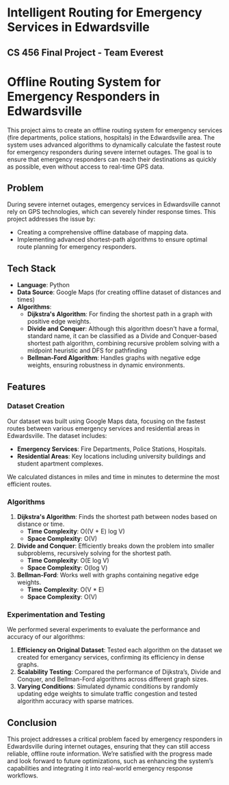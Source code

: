 # Intelligent Routing for Emergency Services in Edwardsville
## CS 456 Final Project - Team Everest

# Offline Routing System for Emergency Responders in Edwardsville

This project aims to create an offline routing system for emergency services (fire departments, police stations, hospitals) in the Edwardsville area. The system uses advanced algorithms to dynamically calculate the fastest route for emergency responders during severe internet outages. The goal is to ensure that emergency responders can reach their destinations as quickly as possible, even without access to real-time GPS data.

## Problem

During severe internet outages, emergency services in Edwardsville cannot rely on GPS technologies, which can severely hinder response times. This project addresses the issue by:

- Creating a comprehensive offline database of mapping data.
- Implementing advanced shortest-path algorithms to ensure optimal route planning for emergency responders.

## Tech Stack

- **Language**: Python
- **Data Source**: Google Maps (for creating offline dataset of distances and times)
- **Algorithms**:
  - **Dijkstra's Algorithm**: For finding the shortest path in a graph with positive edge weights.
  - **Divide and Conquer**: Although this algorithm doesn't have a formal, standard name, it can be classified as a Divide and Conquer-based shortest path algorithm, combining recursive problem solving with a midpoint heuristic and DFS for pathfinding
  - **Bellman-Ford Algorithm**: Handles graphs with negative edge weights, ensuring robustness in dynamic environments.

## Features

### Dataset Creation
Our dataset was built using Google Maps data, focusing on the fastest routes between various emergency services and residential areas in Edwardsville. The dataset includes:

- **Emergency Services**: Fire Departments, Police Stations, Hospitals.
- **Residential Areas**: Key locations including university buildings and student apartment complexes.

We calculated distances in miles and time in minutes to determine the most efficient routes.

### Algorithms
1. **Dijkstra's Algorithm**: Finds the shortest path between nodes based on distance or time.
   - **Time Complexity**: O((V + E) log V)
   - **Space Complexity**: O(V)
2. **Divide and Conquer**: Efficiently breaks down the problem into smaller subproblems, recursively solving for the shortest path.
   - **Time Complexity**: O(E log V)
   - **Space Complexity**: O(log V)
3. **Bellman-Ford**: Works well with graphs containing negative edge weights.
   - **Time Complexity**: O(V * E)
   - **Space Complexity**: O(V)

### Experimentation and Testing
We performed several experiments to evaluate the performance and accuracy of our algorithms:

1. **Efficiency on Original Dataset**: Tested each algorithm on the dataset we created for emergancy services, confirming its efficiency in dense graphs.
2. **Scalability Testing**: Compared the performance of Dijkstra’s, Divide and Conquer, and Bellman-Ford algorithms across different graph sizes.
3. **Varying Conditions**: Simulated dynamic conditions by randomly updating edge weights to simulate traffic congestion and tested algorithm accuracy with sparse matrices.

## Conclusion

This project addresses a critical problem faced by emergency responders in Edwardsville during internet outages, ensuring that they can still access reliable, offline route information. We’re satisfied with the progress made and look forward to future optimizations, such as enhancing the system’s capabilities and integrating it into real-world emergency response workflows.

